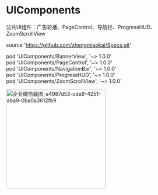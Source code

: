 # UIComponents

公共UI组件：广告轮播、PageControl、导航栏、ProgressHUD、ZoomScrollView

source 'https://github.com/zhengmiaokai/Specs.git'

pod 'UIComponents/BannerView', '~> 1.0.0'  
pod 'UIComponents/PageControl', '~> 1.0.0'  
pod 'UIComponents/NavigationBar', '~> 1.0.0'  
pod 'UIComponents/ProgressHUD', '~> 1.0.0'  
pod 'UIComponents/ZoomScrollView', '~> 1.0.0'  

<img width="273" alt="企业微信截图_e4987d53-cde9-4251-aba9-0ba0a3612fb9" src="https://user-images.githubusercontent.com/13111933/114657118-f2ec8300-9d21-11eb-9e57-2f6ea5098c38.png">

